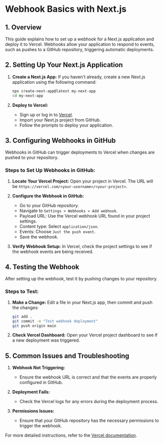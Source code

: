# Webhook Basics with Next.js

## 1. Overview

This guide explains how to set up a webhook for a Next.js application and deploy it to Vercel. Webhooks allow your application to respond to events, such as pushes to a GitHub repository, triggering automatic deployments.

## 2. Setting Up Your Next.js Application

1. **Create a Next.js App:**
   If you haven't already, create a new Next.js application using the following command:
   ```bash
   npx create-next-app@latest my-next-app
   cd my-next-app
   ```

2. **Deploy to Vercel:**
   - Sign up or log in to [Vercel](https://vercel.com).
   - Import your Next.js project from GitHub.
   - Follow the prompts to deploy your application.

## 3. Configuring Webhooks in GitHub

Webhooks in GitHub can trigger deployments to Vercel when changes are pushed to your repository.

### Steps to Set Up Webhooks in GitHub:

1. **Locate Your Vercel Project:**
   Open your project in Vercel. The URL will be `https://vercel.com/<your-username>/<your-project>`.

2. **Configure the Webhook in GitHub:**
   - Go to your GitHub repository.
   - Navigate to `Settings > Webhooks > Add webhook`.
   - Payload URL: Use the Vercel webhook URL found in your project settings.
   - Content type: Select `application/json`.
   - Events: Choose `Just the push event`.
   - Save the webhook.

3. **Verify Webhook Setup:**
   In Vercel, check the project settings to see if the webhook events are being received.

## 4. Testing the Webhook

After setting up the webhook, test it by pushing changes to your repository.

### Steps to Test:

1. **Make a Change:**
   Edit a file in your Next.js app, then commit and push the changes:
   ```bash
   git add .
   git commit -m "Test webhook deployment"
   git push origin main
   ```

2. **Check Vercel Dashboard:**
   Open your Vercel project dashboard to see if a new deployment was triggered.

## 5. Common Issues and Troubleshooting

1. **Webhook Not Triggering:**
   - Ensure the webhook URL is correct and that the events are properly configured in GitHub.

2. **Deployment Fails:**
   - Check the Vercel logs for any errors during the deployment process.

3. **Permissions Issues:**
   - Ensure that your GitHub repository has the necessary permissions to trigger the webhook.

For more detailed instructions, refer to the [Vercel documentation](https://vercel.com/docs).
